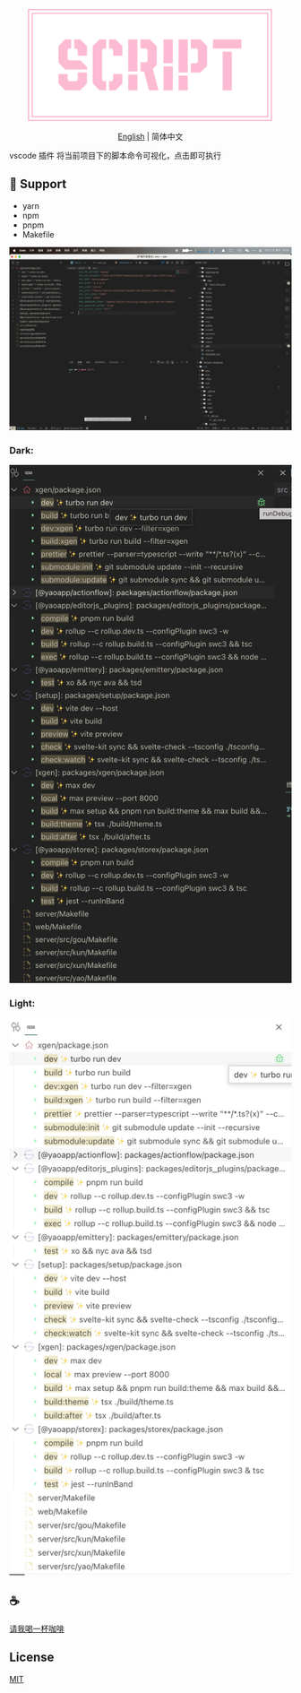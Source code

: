 <p align="center">
<img height="200" src="./assets/kv.png" alt="vscode script">
</p>
<p align="center"> <a href="./README.md">English</a> | 简体中文</p>

vscode 插件 将当前项目下的脚本命令可视化，点击即可执行

## 💪 Support
- yarn
- npm
- pnpm
- Makefile

![demo](/assets/demo.gif)

### Dark:
![demo](/assets/dark/demo.png)

### Light:
![demo](/assets/light/demo.png)

## :coffee:

[请我喝一杯咖啡](https://github.com/Simon-He95/sponsor)

## License

[MIT](./license)
